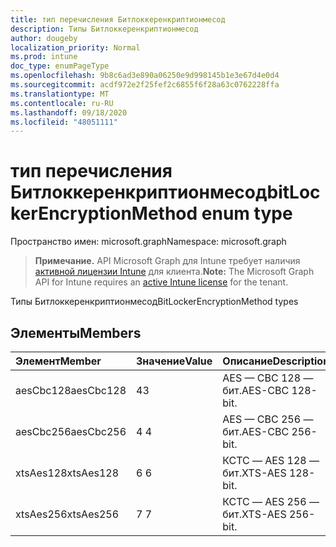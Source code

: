 ```yaml
---
title: тип перечисления Битлоккеренкриптионмесод
description: Типы Битлоккеренкриптионмесод
author: dougeby
localization_priority: Normal
ms.prod: intune
doc_type: enumPageType
ms.openlocfilehash: 9b8c6ad3e890a06250e9d998145b1e3e67d4e0d4
ms.sourcegitcommit: acdf972e2f25fef2c6855f6f28a63c0762228ffa
ms.translationtype: MT
ms.contentlocale: ru-RU
ms.lasthandoff: 09/18/2020
ms.locfileid: "48051111"
---
```

# <a name="bitlockerencryptionmethod-enum-type"></a><span data-ttu-id="ebcf2-103">тип перечисления Битлоккеренкриптионмесод</span><span class="sxs-lookup"><span data-stu-id="ebcf2-103">bitLockerEncryptionMethod enum type</span></span>

<span data-ttu-id="ebcf2-104">Пространство имен: microsoft.graph</span><span class="sxs-lookup"><span data-stu-id="ebcf2-104">Namespace: microsoft.graph</span></span>

> <span data-ttu-id="ebcf2-105">**Примечание.** API Microsoft Graph для Intune требует наличия [активной лицензии Intune](https://go.microsoft.com/fwlink/?linkid=839381) для клиента.</span><span class="sxs-lookup"><span data-stu-id="ebcf2-105">**Note:** The Microsoft Graph API for Intune requires an [active Intune license](https://go.microsoft.com/fwlink/?linkid=839381) for the tenant.</span></span>

<span data-ttu-id="ebcf2-106">Типы Битлоккеренкриптионмесод</span><span class="sxs-lookup"><span data-stu-id="ebcf2-106">BitLockerEncryptionMethod types</span></span>

## <a name="members"></a><span data-ttu-id="ebcf2-107">Элементы</span><span class="sxs-lookup"><span data-stu-id="ebcf2-107">Members</span></span>
|<span data-ttu-id="ebcf2-108">Элемент</span><span class="sxs-lookup"><span data-stu-id="ebcf2-108">Member</span></span>|<span data-ttu-id="ebcf2-109">Значение</span><span class="sxs-lookup"><span data-stu-id="ebcf2-109">Value</span></span>|<span data-ttu-id="ebcf2-110">Описание</span><span class="sxs-lookup"><span data-stu-id="ebcf2-110">Description</span></span>|
|:---|:---|:---|
|<span data-ttu-id="ebcf2-111">aesCbc128</span><span class="sxs-lookup"><span data-stu-id="ebcf2-111">aesCbc128</span></span>|<span data-ttu-id="ebcf2-112">4</span><span class="sxs-lookup"><span data-stu-id="ebcf2-112">3</span></span>|<span data-ttu-id="ebcf2-113">AES — CBC 128 — бит.</span><span class="sxs-lookup"><span data-stu-id="ebcf2-113">AES-CBC 128-bit.</span></span>|
|<span data-ttu-id="ebcf2-114">aesCbc256</span><span class="sxs-lookup"><span data-stu-id="ebcf2-114">aesCbc256</span></span>|<span data-ttu-id="ebcf2-115">4 </span><span class="sxs-lookup"><span data-stu-id="ebcf2-115">4</span></span>|<span data-ttu-id="ebcf2-116">AES — CBC 256 — бит.</span><span class="sxs-lookup"><span data-stu-id="ebcf2-116">AES-CBC 256-bit.</span></span>|
|<span data-ttu-id="ebcf2-117">xtsAes128</span><span class="sxs-lookup"><span data-stu-id="ebcf2-117">xtsAes128</span></span>|<span data-ttu-id="ebcf2-118">6 </span><span class="sxs-lookup"><span data-stu-id="ebcf2-118">6</span></span>|<span data-ttu-id="ebcf2-119">КСТС — AES 128 — бит.</span><span class="sxs-lookup"><span data-stu-id="ebcf2-119">XTS-AES 128-bit.</span></span>|
|<span data-ttu-id="ebcf2-120">xtsAes256</span><span class="sxs-lookup"><span data-stu-id="ebcf2-120">xtsAes256</span></span>|<span data-ttu-id="ebcf2-121">7 </span><span class="sxs-lookup"><span data-stu-id="ebcf2-121">7</span></span>|<span data-ttu-id="ebcf2-122">КСТС — AES 256 — бит.</span><span class="sxs-lookup"><span data-stu-id="ebcf2-122">XTS-AES 256-bit.</span></span>|









